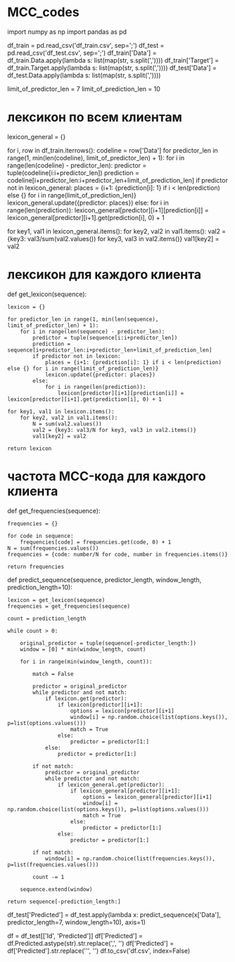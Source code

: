 # MCC_codes

import numpy as np
import pandas as pd

df_train = pd.read_csv('df_train.csv', sep=';')
df_test = pd.read_csv('df_test.csv', sep=';')
df_train['Data'] = df_train.Data.apply(lambda s: list(map(str, s.split(','))))
df_train['Target'] = df_train.Target.apply(lambda s: list(map(str, s.split(','))))
df_test['Data'] = df_test.Data.apply(lambda s: list(map(str, s.split(','))))


limit_of_predictor_len = 7
limit_of_prediction_len = 10

# лексикон по всем клиентам

lexicon_general = {}

for i, row in df_train.iterrows():
    codeline = row['Data']
    for predictor_len in range(1, min(len(codeline), limit_of_predictor_len) + 1):
        for i in range(len(codeline) - predictor_len):
            predictor = tuple(codeline[i:i+predictor_len])
            prediction = codeline[i+predictor_len:i+predictor_len+limit_of_prediction_len]
            if predictor not in lexicon_general:
                places = {i+1: {prediction[i]: 1} if i < len(prediction) else {} for i in range(limit_of_prediction_len)}
                lexicon_general.update({predictor: places})
            else:
                for i in range(len(prediction)):
                    lexicon_general[predictor][i+1][prediction[i]] = lexicon_general[predictor][i+1].get(prediction[i], 0) + 1

for key1, val1 in lexicon_general.items():
    for key2, val2 in val1.items():
        val2 = {key3: val3/sum(val2.values()) for key3, val3 in val2.items()}
        val1[key2] = val2


# лексикон для каждого клиента

def get_lexicon(sequence):
    
    lexicon = {}

    for predictor_len in range(1, min(len(sequence), limit_of_predictor_len) + 1):
        for i in range(len(sequence) - predictor_len):
            predictor = tuple(sequence[i:i+predictor_len])
            prediction = sequence[i+predictor_len:i+predictor_len+limit_of_prediction_len]
            if predictor not in lexicon:
                places = {i+1: {prediction[i]: 1} if i < len(prediction) else {} for i in range(limit_of_prediction_len)}
                lexicon.update({predictor: places})
            else:
                for i in range(len(prediction)):
                    lexicon[predictor][i+1][prediction[i]] = lexicon[predictor][i+1].get(prediction[i], 0) + 1

    for key1, val1 in lexicon.items():
        for key2, val2 in val1.items():
            N = sum(val2.values())
            val2 = {key3: val3/N for key3, val3 in val2.items()}
            val1[key2] = val2

    return lexicon


# частота MCC-кода для каждого клиента

def get_frequencies(sequence):
    
    frequencies = {}
    
    for code in sequence:
        frequencies[code] = frequencies.get(code, 0) + 1
    N = sum(frequencies.values())
    frequencies = {code: number/N for code, number in frequencies.items()}
    
    return frequencies


def predict_sequence(sequence, predictor_length, window_length, prediction_length=10):

    lexicon = get_lexicon(sequence)
    frequencies = get_frequencies(sequence)

    count = prediction_length

    while count > 0:

        original_predictor = tuple(sequence[-predictor_length:])
        window = [0] * min(window_length, count)

        for i in range(min(window_length, count)):

            match = False

            predictor = original_predictor
            while predictor and not match:
                if lexicon.get(predictor):
                    if lexicon[predictor][i+1]:
                        options = lexicon[predictor][i+1]
                        window[i] = np.random.choice(list(options.keys()), p=list(options.values()))
                        match = True
                    else:
                        predictor = predictor[1:]
                else:
                    predictor = predictor[1:]

            if not match:
                predictor = original_predictor
                while predictor and not match:
                    if lexicon_general.get(predictor):
                        if lexicon_general[predictor][i+1]:
                            options = lexicon_general[predictor][i+1]
                            window[i] = np.random.choice(list(options.keys()), p=list(options.values()))
                            match = True
                        else:
                            predictor = predictor[1:]
                    else:
                        predictor = predictor[1:]

            if not match:
                window[i] = np.random.choice(list(frequencies.keys()), p=list(frequencies.values()))

            count -= 1

        sequence.extend(window)

    return sequence[-prediction_length:]


df_test['Predicted'] = df_test.apply(lambda x: predict_sequence(x['Data'], predictor_length=7, window_length=10), axis=1)


df = df_test[['Id', 'Predicted']]
df['Predicted'] = df.Predicted.astype(str).str.replace(',', '')
df['Predicted'] = df['Predicted'].str.replace('\'', '')
df.to_csv('df.csv', index=False)
